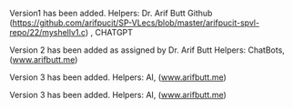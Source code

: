 Version1 has been added.
Helpers: 
Dr. Arif Butt Github (https://github.com/arifpucit/SP-VLecs/blob/master/arifpucit-spvl-repo/22/myshellv1.c) , CHATGPT


Version 2 has been added as assigned by Dr. Arif Butt
Helpers:
ChatBots, (www.arifbutt.me) 

Version 3 has been added.
Helpers:
AI, (www.arifbutt.me) 

Version 3 has been added.
Helpers:
AI, (www.arifbutt.me)


